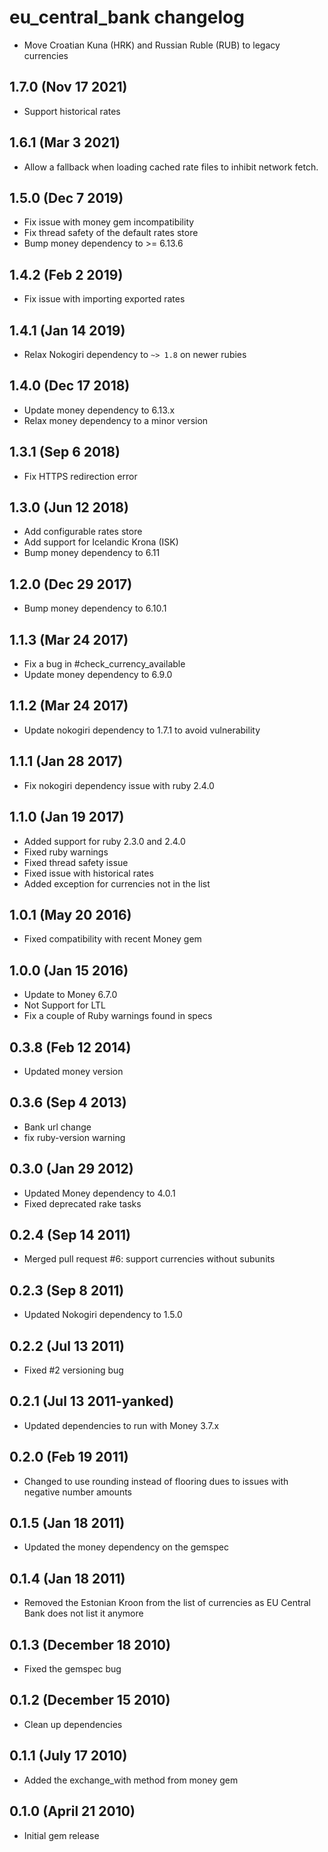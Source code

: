# eu_central_bank changelog

* Move Croatian Kuna (HRK) and Russian Ruble (RUB) to legacy currencies

## 1.7.0 (Nov 17 2021)

* Support historical rates

## 1.6.1 (Mar 3 2021)

* Allow a fallback when loading cached rate files to inhibit network fetch. 

## 1.5.0 (Dec 7 2019)

* Fix issue with money gem incompatibility
* Fix thread safety of the default rates store
* Bump money dependency to >= 6.13.6

## 1.4.2 (Feb 2 2019)

* Fix issue with importing exported rates

## 1.4.1 (Jan 14 2019)

* Relax Nokogiri dependency to `~> 1.8` on newer rubies

## 1.4.0 (Dec 17 2018)

* Update money dependency to 6.13.x
* Relax money dependency to a minor version

## 1.3.1 (Sep 6 2018)

* Fix HTTPS redirection error

## 1.3.0 (Jun 12 2018)

* Add configurable rates store
* Add support for Icelandic Krona (ISK)
* Bump money dependency to 6.11

## 1.2.0 (Dec 29 2017)

* Bump money dependency to 6.10.1

## 1.1.3 (Mar 24 2017)

* Fix a bug in #check_currency_available
* Update money dependency to 6.9.0

## 1.1.2 (Mar 24 2017)

* Update nokogiri dependency to 1.7.1 to avoid vulnerability

## 1.1.1 (Jan 28 2017)

* Fix nokogiri dependency issue with ruby 2.4.0

## 1.1.0 (Jan 19 2017)

* Added support for ruby 2.3.0 and 2.4.0
* Fixed ruby warnings
* Fixed thread safety issue
* Fixed issue with historical rates
* Added exception for currencies not in the list

## 1.0.1 (May 20 2016)

* Fixed compatibility with recent Money gem

## 1.0.0 (Jan 15 2016)

* Update to Money 6.7.0
* Not Support for LTL
* Fix a couple of Ruby warnings found in specs

## 0.3.8 (Feb 12 2014)

* Updated money version

## 0.3.6 (Sep 4 2013)

* Bank url change
* fix ruby-version warning

## 0.3.0 (Jan 29 2012)

* Updated Money dependency to 4.0.1
* Fixed deprecated rake tasks

## 0.2.4 (Sep 14 2011)

* Merged pull request #6: support currencies without subunits

## 0.2.3 (Sep 8 2011)

* Updated Nokogiri dependency to 1.5.0

## 0.2.2 (Jul 13 2011)

* Fixed #2 versioning bug

## 0.2.1 (Jul 13 2011-yanked)

* Updated dependencies to run with Money 3.7.x

## 0.2.0 (Feb 19 2011)

* Changed to use rounding instead of flooring dues to issues with negative number amounts

## 0.1.5 (Jan 18 2011)

* Updated the money dependency on the gemspec

## 0.1.4 (Jan 18 2011)

* Removed the Estonian Kroon from the list of currencies as EU Central Bank does not list it anymore

## 0.1.3 (December 18 2010)

* Fixed the gemspec bug

## 0.1.2 (December 15 2010)

* Clean up dependencies

## 0.1.1 (July 17 2010)

* Added the exchange_with method from money gem

## 0.1.0 (April 21 2010)

* Initial gem release
